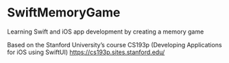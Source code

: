 # SwiftMemoryGame
Learning Swift and iOS app development by creating a memory game

Based on the Stanford University’s course CS193p (Developing Applications for iOS using SwiftUI) https://cs193p.sites.stanford.edu/
